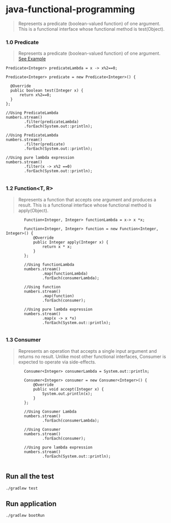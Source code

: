 # java-functional-programming

> Represents a predicate (boolean-valued function) of one argument.
This is a functional interface whose functional method is test(Object).

### 1.0 Predicate <T> 
> Represents a predicate (boolean-valued function) of one argument. [See Example](https://github.com/saurabhshcs/java-functional-programming/blob/main/src/main/java/com/techsharezone/javafunctionalprogramming/functionalinterface/FunctionalInterfaceExample.java)

```
Predicate<Integer> predicateLambda = x -> x%2==0;

Predicate<Integer> predicate = new Predicate<Integer>() {

  @Override
  public boolean test(Integer x) {
      return x%2==0;
  }
};

//Using PredicateLambda
numbers.stream()
        .filter(predicateLambda)
        .forEach(System.out::println);

//Using PredicateLambda
numbers.stream()
        .filter(predicate)
        .forEach(System.out::println);

//Using pure lambda expression
numbers.stream()
        .filter(x -> x%2 ==0)
        .forEach(System.out::println);
        

```

### 1.2 Function<T, R>
> Represents a function that accepts one argument and produces a result.
This is a functional interface whose functional method is apply(Object).

```
        Function<Integer, Integer> functionLambda = x-> x *x;

        Function<Integer, Integer> function = new Function<Integer, Integer>() {
            @Override
            public Integer apply(Integer x) {
                return x * x;
            }
        };

        //Using functionLambda
        numbers.stream()
                .map(functionLambda)
                .forEach(consumerLambda);

        //Using function
        numbers.stream()
                .map(function)
                .forEach(consumer);

        //Using pure lambda expression
        numbers.stream()
                .map(x -> x *x)
                .forEach(System.out::println);
                
```


### 1.3 Consumer<T>
> Represents an operation that accepts a single input argument and returns no result. Unlike most other functional interfaces, Consumer is expected to operate via side-effects.

```
        Consumer<Integer> consumerLambda = System.out::println;

        Consumer<Integer> consumer = new Consumer<Integer>() {
            @Override
            public void accept(Integer x) {
                System.out.println(x);
            }
        };

        //Using Consumer Lambda
        numbers.stream()
                .forEach(consumerLambda);

        //Using Consumer
        numbers.stream()
                .forEach(consumer);

        //Using pure lambda expression
        numbers.stream()
                .forEach(System.out::println);
                
```

## Run all the test 

`
./gradlew test
`

## Run application
`
./gradlew bootRun
`
